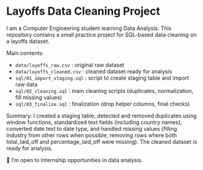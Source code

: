 # Layoffs Data Cleaning Project

I am a Computer Engineering student learning Data Analysis. This repository contains a small practice project for SQL-based data cleaning on a layoffs dataset.

Main contents:
- `data/layoffs_raw.csv` : original raw dataset
- `data/layoffs_cleaned.csv` : cleaned dataset ready for analysis
- `sql/01_import_staging.sql` : script to create staging table and import raw data
- `sql/02_cleaning.sql` : main cleaning scripts (duplicates, normalization, fill missing values)
- `sql/03_finalize.sql` : finalization (drop helper columns, final checks)

Summary:
I created a staging table, detected and removed duplicates using window functions, standardized text fields (including country names), converted date text to date type, and handled missing values (filling industry from other rows when possible; removing rows where both total_laid_off and percentage_laid_off were missing). The cleaned dataset is ready for analysis.

📌 I’m open to internship opportunities in data analysis.
